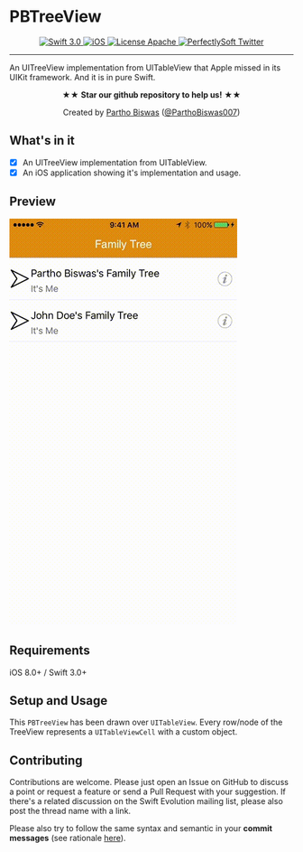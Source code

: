 # PBTreeView

<p align="center">
<a href="https://developer.apple.com/swift/" target="_blank">
<img src="https://img.shields.io/badge/Swift-3.0-orange.svg?style=flat" alt="Swift 3.0">
</a>
<a href="https://developer.apple.com/swift/" target="_blank">
<img src="https://img.shields.io/badge/Platforms-OS%20X%20%7C%20Linux%20-lightgray.svg?style=flat" alt="iOS">
</a>
<a href="http://perfect.org/licensing.html" target="_blank">
<img src="https://img.shields.io/badge/License-Apache-lightgrey.svg?style=flat" alt="License Apache">
</a>
<a href="http://twitter.com/ParthoBiswas007" target="_blank">
<img src="https://img.shields.io/badge/Twitter-@ParthoBiswas007-blue.svg?style=flat" alt="PerfectlySoft Twitter">
</a>
</p>

----------

An UITreeView implementation from UITableView that Apple missed in its UIKit framework. And it is in pure Swift.

<p align="center" >★★ <b>Star our github repository to help us!</b> ★★</p>
<p align="center" >Created by <a href="http://parthobiswas.com/">Partho Biswas</a> (<a href="http://www.twitter.com/ParthoBiswas007">@ParthoBiswas007</a>)</p>

## What's in it

- [x] An UITreeView implementation from UITableView.
- [x] An iOS application showing it's implementation and usage.

## Preview
![preview](/Preview.gif?raw=true)  

## Requirements

iOS 8.0+ / Swift 3.0+

## Setup and Usage
This `PBTreeView` has been drawn over `UITableView`. Every row/node of the TreeView represents a `UITableViewCell` with a custom object.





## Contributing

Contributions are welcome. Please just open an Issue on GitHub to discuss a point or request a feature or send a Pull Request with your suggestion. If there's a related discussion on the Swift Evolution mailing list, please also post the thread name with a link.

Please also try to follow the same syntax and semantic in your **commit messages** (see rationale [here](http://chris.beams.io/posts/git-commit/)).
